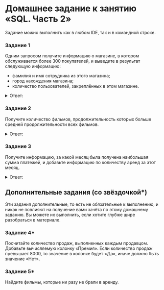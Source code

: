 # Домашнее задание к занятию «SQL. Часть 2»

Задание можно выполнить как в любом IDE, так и в командной строке.

### Задание 1

Одним запросом получите информацию о магазине, в котором обслуживается более 300 покупателей, и выведите в результат следующую информацию: 
- фамилия и имя сотрудника из этого магазина;
- город нахождения магазина;
- количество пользователей, закреплённых в этом магазине.

<details> 
<summary> Ответ:  </summary>

```
SELECT CONCAT(sf.first_name , ' ', sf.last_name) as 'LFMname Employee', cy.city, COUNT(cr.customer_id) as 'Count
Buyers' FROM store s join staff sf on sf.store_id = s.store_id  join customer cr on cr.store_id = s.store_id join address a on a.address_id = s.address_id  join city cy on cy.city_id = a.city_id  group by
sf.staff_id, cy.city_id  having COUNT(cr.customer_id) > 300;

```

![](https://user-images.githubusercontent.com/136073445/272640164-877b06d9-1d71-4883-a0e7-b55c517a9f94.png)


</details>

### Задание 2

Получите количество фильмов, продолжительность которых больше средней продолжительности всех фильмов.

<details> 
<summary> Ответ:  </summary>

```
SELECT COUNT(f.title) FROM film f where f.`length` > (SELECT AVG(`length`) FROM film);
```

![](https://user-images.githubusercontent.com/136073445/272640776-d4c5e0df-d542-445d-8755-2eb259cc28e2.png)


</details>

### Задание 3

Получите информацию, за какой месяц была получена наибольшая сумма платежей, и добавьте информацию по количеству аренд за этот месяц.

<details> 
<summary> Ответ:  </summary>

```
select t.amount_of_payments, t.month_of_payments, (select count(r.rental_id) from rental r where DATE_FORMAT(r.rental_date, '%M %Y') = t.month_of_payments) 'count_of_rent' from (select SUM(p.amount) 'amount_of_payments', DATE_FORMAT(p.payment_date, '%M %Y') 'month_of_payments' from payment p group by DATE_FORMAT(p.payment_date, '%M %Y')) t order by t.amount_of_payments desc limit 1;
```

![](https://user-images.githubusercontent.com/136073445/272642753-c76f275f-2ee3-48ec-9487-d9efed084d96.png)

</details>

## Дополнительные задания (со звёздочкой*)
Эти задания дополнительные, то есть не обязательные к выполнению, и никак не повлияют на получение вами зачёта по этому домашнему заданию. Вы можете их выполнить, если хотите глубже шире разобраться в материале.

### Задание 4*

Посчитайте количество продаж, выполненных каждым продавцом. Добавьте вычисляемую колонку «Премия». Если количество продаж превышает 8000, то значение в колонке будет «Да», иначе должно быть значение «Нет».

### Задание 5*

Найдите фильмы, которые ни разу не брали в аренду.
